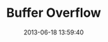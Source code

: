 ---
layout: post
title:  "Buffer Overflow"
date:   2013-06-18 13:59:40
categories: vulnerabilities
---